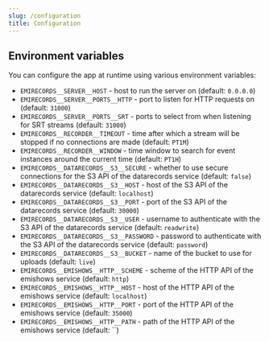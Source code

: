 ```yaml
---
slug: /configuration
title: Configuration
---
```


## Environment variables

You can configure the app at runtime using various environment variables:

- `EMIRECORDS__SERVER__HOST` -
  host to run the server on
  (default: `0.0.0.0`)
- `EMIRECORDS__SERVER__PORTS__HTTP` -
  port to listen for HTTP requests on
  (default: `31000`)
- `EMIRECORDS__SERVER__PORTS__SRT` -
  ports to select from when listening for SRT streams
  (default: `31000`)
- `EMIRECORDS__RECORDER__TIMEOUT` -
  time after which a stream will be stopped if no connections are made
  (default: `PT1M`)
- `EMIRECORDS__RECORDER__WINDOW` -
  time window to search for event instances around the current time
  (default: `PT1H`)
- `EMIRECORDS__DATARECORDS__S3__SECURE` -
  whether to use secure connections for the S3 API of the datarecords service
  (default: `false`)
- `EMIRECORDS__DATARECORDS__S3__HOST` -
  host of the S3 API of the datarecords service
  (default: `localhost`)
- `EMIRECORDS__DATARECORDS__S3__PORT` -
  port of the S3 API of the datarecords service
  (default: `30000`)
- `EMIRECORDS__DATARECORDS__S3__USER` -
  username to authenticate with the S3 API of the datarecords service
  (default: `readwrite`)
- `EMIRECORDS__DATARECORDS__S3__PASSWORD` -
  password to authenticate with the S3 API of the datarecords service
  (default: `password`)
- `EMIRECORDS__DATARECORDS__S3__BUCKET` -
  name of the bucket to use for uploads
  (default: `live`)
- `EMIRECORDS__EMISHOWS__HTTP__SCHEME` -
  scheme of the HTTP API of the emishows service
  (default: `http`)
- `EMIRECORDS__EMISHOWS__HTTP__HOST` -
  host of the HTTP API of the emishows service
  (default: `localhost`)
- `EMIRECORDS__EMISHOWS__HTTP__PORT` -
  port of the HTTP API of the emishows service
  (default: `35000`)
- `EMIRECORDS__EMISHOWS__HTTP__PATH` -
  path of the HTTP API of the emishows service
  (default: ``)
